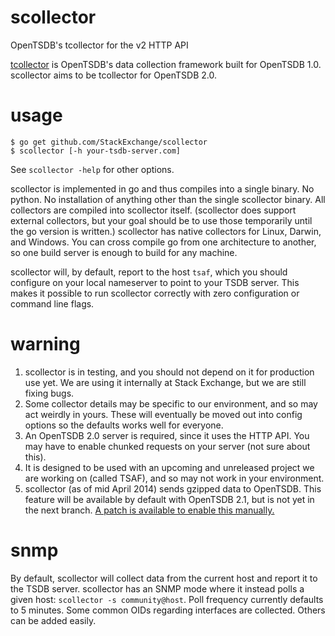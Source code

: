 # scollector

OpenTSDB's tcollector for the v2 HTTP API

[tcollector](https://github.com/OpenTSDB/tcollector) is OpenTSDB's data collection framework built for OpenTSDB 1.0. scollector aims to be tcollector for OpenTSDB 2.0.

# usage

```
$ go get github.com/StackExchange/scollector
$ scollector [-h your-tsdb-server.com]
```

See `scollector -help` for other options.

scollector is implemented in go and thus compiles into a single binary. No python. No installation of anything other than the single scollector binary. All collectors are compiled into scollector itself. (scollector does support external collectors, but your goal should be to use those temporarily until the go version is written.) scollector has native collectors for Linux, Darwin, and Windows. You can cross compile go from one architecture to another, so one build server is enough to build for any machine.

scollector will, by default, report to the host `tsaf`, which you should configure on your local nameserver to point to your TSDB server. This makes it possible to run scollector correctly with zero configuration or command line flags.

# warning

1. scollector is in testing, and you should not depend on it for production use yet. We are using it internally at Stack Exchange, but we are still fixing bugs.
1. Some collector details may be specific to our environment, and so may act weirdly in yours. These will eventually be moved out into config options so the defaults works well for everyone.
1. An OpenTSDB 2.0 server is required, since it uses the HTTP API. You may have to enable chunked requests on your server (not sure about this).
1. It is designed to be used with an upcoming and unreleased project we are working on (called TSAF), and so may not work in your environment.
1. scollector (as of mid April 2014) sends gzipped data to OpenTSDB. This feature will be available by default with OpenTSDB 2.1, but is not yet in the next branch. [A patch is available to enable this manually.](https://groups.google.com/forum/#!topic/opentsdb/JQ7azVR5x_g)

# snmp

By default, scollector will collect data from the current host and report it to the TSDB server. scollector has an SNMP mode where it instead polls a given host: `scollector -s community@host`. Poll frequency currently defaults to 5 minutes. Some common OIDs regarding interfaces are collected. Others can be added easily.

